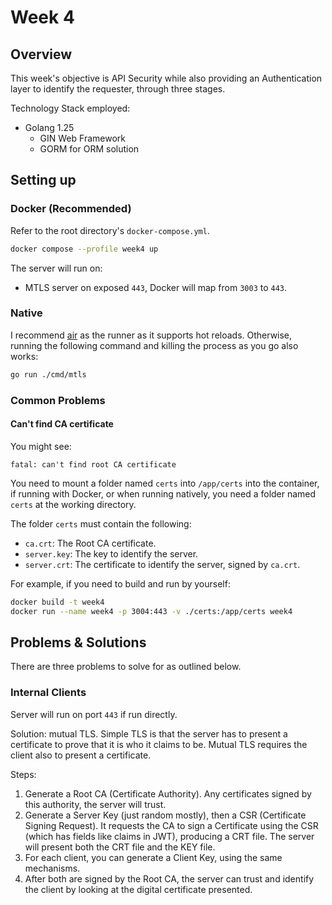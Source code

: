# Week 4

## Overview

This week's objective is API Security while also providing an Authentication
layer to identify the requester, through three stages.

Technology Stack employed:

- Golang 1.25
  - GIN Web Framework
  - GORM for ORM solution

## Setting up

### Docker (Recommended)

Refer to the root directory's `docker-compose.yml`.

```bash
docker compose --profile week4 up
```

The server will run on:

- MTLS server on exposed `443`, Docker will map from `3003` to `443`.

### Native

I recommend [air](https://github.com/air-verse/air) as the runner as it supports
hot reloads. Otherwise, running the following command and killing the process as
you go also works:

```bash
go run ./cmd/mtls
```

### Common Problems

#### Can't find CA certificate

You might see:

```
fatal: can't find root CA certificate
```

You need to mount a folder named `certs` into `/app/certs` into the container,
if running with Docker, or when running natively, you need a folder named `certs`
at the working directory.

The folder `certs` must contain the following:

- `ca.crt`: The Root CA certificate.
- `server.key`: The key to identify the server.
- `server.crt`: The certificate to identify the server, signed by `ca.crt`.

For example, if you need to build and run by yourself:

```bash
docker build -t week4
docker run --name week4 -p 3004:443 -v ./certs:/app/certs week4
```

## Problems & Solutions

There are three problems to solve for as outlined below.

### Internal Clients

Server will run on port `443` if run directly.

Solution: mutual TLS. Simple TLS is that the server has to present a certificate
to prove that it is who it claims to be. Mutual TLS requires the client also to
present a certificate.

Steps:

1. Generate a Root CA (Certificate Authority). Any certificates signed by this
   authority, the server will trust.
2. Generate a Server Key (just random mostly), then a CSR (Certificate Signing
   Request). It requests the CA to sign a Certificate using the CSR (which has
   fields like claims in JWT), producing a CRT file. The server will present
   both the CRT file and the KEY file.
3. For each client, you can generate a Client Key, using the same mechanisms.
4. After both are signed by the Root CA, the server can trust and identify the
   client by looking at the digital certificate presented.

